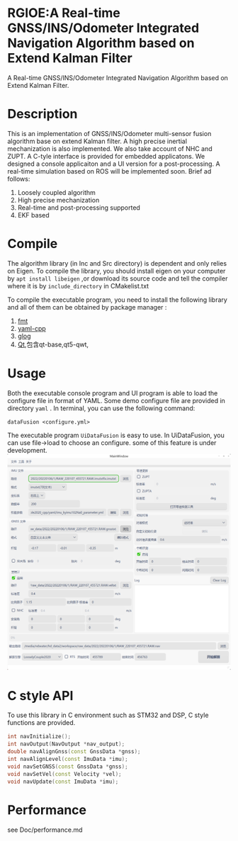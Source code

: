 # RGIOE:A Real-time GNSS/INS/Odometer Integrated Navigation Algorithm based on Extend Kalman Filter
A Real-time GNSS/INS/Odometer Integrated Navigation Algorithm based on Extend Kalman Filter. 

# Description
This is an implementation of GNSS/INS/Odometer multi-sensor fusion algorithm base on extend Kalman filter. A high precise inertial mechanization is also implemented. We also take account of NHC and ZUPT. A C-tyle interface is provided for embedded applicatons.  We designed a console applicaiton and a UI version for a post-processing.  A real-time simulation based on ROS will be implemented soon. Brief ad follows:

1. Loosely coupled algorithm
2. High precise mechanization
3. Real-time and post-processing supported
4. EKF based

# Compile
The algorithm library (in Inc and Src  directory) is dependent and only relies on Eigen. To compile the library, you should install eigen on your computer by `apt install libeigen` ,or download its source code and tell the compiler where it is by `include_directory` in CMakelist.txt

To compile the executable program, you need to install the following library and all of them can be obtained by package manager :

1. [fmt](https://github.com/fmtlib/fmt.git)
2. [yaml-cpp](https://github.com/jbeder/yaml-cpp.git)
3. [glog](https://github.com/google/glog.git)
4. [Qt](https://www.qt.io/),包含qt-base,qt5-qwt,
# Usage
Both the executable console program and UI program is able to load the configure file in format of YAML. Some demo configure file are provided in directory `yaml` .  In terminal, you can use the following command:
```Plain Text
dataFusion <configure.yml>
```
The executable program `UiDataFusion` is easy to use. In UiDataFusion, you can use file->load to choose an configure. some of this feature is under development.
![avatar](Res/UiDataFusion_20220218225723.png)
# C style API
To use this library in C environment such as STM32 and DSP, C style functions are provided.

```cpp
int navInitialize();
int navOutput(NavOutput *nav_output);
double navAlignGnss(const GnssData *gnss);
int navAlignLevel(const ImuData *imu);
void navSetGNSS(const GnssData *gnss);
void navSetVel(const Velocity *vel);
void navUpdate(const ImuData *imu);
```
# Performance
see Doc/performance.md



# 

